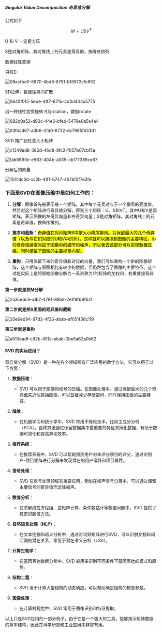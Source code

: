 ##### Singular Value Decomposition 奇异值分解



公式如下

$$
M = USV^T
$$

U 和 V 一定是方阵

S是对角矩阵，其对角线上的元素是奇异值，按降序排列

数据线性变换

只有D

![08acfbe0-8870-4bd8-8751-b18972c5df52](file:///D:/TypeDown_Screenshot/08acfbe0-8870-4bd8-8751-b18972c5df52.png)

SD拉伸，数据往横向扩散

![8645f0f5-5ebe-41f7-871b-4d0d404a5775](file:///D:/TypeDown_Screenshot/8645f0f5-5ebe-41f7-871b-4d0d404a5775.png)

另一种线性变换旋转 R为rotation，数据rotate

![882b0a52-d93c-44e0-bfeb-5479e0a5a4e4](file:///D:/TypeDown_Screenshot/882b0a52-d93c-44e0-bfeb-5479e0a5a4e4.png)

![83f4ad67-a0b9-41d0-8722-dc7995f433d1](file:///D:/TypeDown_Screenshot/83f4ad67-a0b9-41d0-8722-dc7995f433d1.png)

SVD 推广到任意大小矩阵

![c1349ad8-382d-46d8-9fc2-f057b07cbf5a](file:///D:/TypeDown_Screenshot/c1349ad8-382d-46d8-9fc2-f057b07cbf5a.png)



![fab0690e-e563-404b-a035-cbf77389ce87](file:///D:/TypeDown_Screenshot/fab0690e-e563-404b-a035-cbf77389ce87.png)

分解后的向量

![1541dc3d-cc2b-41f1-b747-497bf2f7e3fe](file:///D:/TypeDown_Screenshot/1541dc3d-cc2b-41f1-b747-497bf2f7e3fe.png)



### 下面是SVD在图像压缩中是如何工作的：



1. **分解**：图像首先被表示成一个矩阵，其中每个元素对应于一个像素的亮度值。然后对这个矩阵进行奇异值分解，得到三个矩阵：U、S和VT。其中U和V是酉矩阵，表示图像的左奇异向量和右奇异向量；S是对角矩阵，其对角线上的元素是奇异值，按降序排列。

2. **排序和截断**：<mark>奇异值在对角矩阵S中按大小降序排列。只保留最大的几个奇异值（以及与它们对应的U和V中的列），这样就可以捕捉到图像的主要特征。小的奇异值通常对应于图像中的细节和噪声，所以舍去这部分可以实现数据压缩，同时保留了图像的主要视觉内容。</mark>

3. **重构**：只用保留下来的奇异值和对应的向量，我们可以重构一个新的图像矩阵，这个矩阵与原图相比有较少的数据，但仍然包含了图像的主要特征。这个过程实际上是将原始图像分解为一系列秩为1的矩阵的加权和，权重就是奇异值。
   
   

**第一步就是把M分解**

![2a3ce6c6-a1b7-4781-88b8-2e1f9f69f6af](file:///D:/TypeDown_Screenshot/2a3ce6c6-a1b7-4781-88b8-2e1f9f69f6af.png)



**第二步就是把S里面的奇异值和截断**

![20e6ed94-87d3-4f36-abab-af051f38c119](file:///D:/TypeDown_Screenshot/20e6ed94-87d3-4f36-abab-af051f38c119.png)



**第三步就是重构**

![a810eadf-c82b-451a-abab-0be6a62a0b62](file:///D:/TypeDown_Screenshot/a810eadf-c82b-451a-abab-0be6a62a0b62.png)

#### 

#### SVD 的实际应用？



奇异值分解（SVD）是一种在各个领域都有广泛应用的数学方法，它可以用于以下方面：

1. **数据压缩**：
   
   - SVD 可以用于图像和信号的压缩。在图像处理中，通过保留最大的几个奇异值来近似原始图像，可以显著减少存储空间，同时保持图像的主要特征。

2. **降维**：
   
   - 在机器学习和统计学中，SVD 常用于降维技术，比如主成分分析（PCA）。这种方法通过保留数据集中最重要的特征来简化数据，有助于数据可视化和提高算法效率。

3. **推荐系统**：
   
   - 在推荐系统中，SVD 可以帮助预测用户对未评分项目的评分，通过对用户-项目矩阵进行分解来发现潜在的用户偏好和项目属性。

4. **信号处理**：
   
   - SVD 在信号处理领域有重要应用，例如在噪声信号分离中，可以通过保留主要信号的奇异值而滤除噪声。

5. **数值分析**：
   
   - 在求解线性方程组、逆矩阵计算、条件数估计等数值问题中，SVD 提供了稳定的数值方法。

6. **自然语言处理（NLP）**：
   
   - 在文本挖掘和语义分析中，通过对词频矩阵进行SVD，可以识别文档和词汇间的潜在关系，常见于潜在语义分析（LSA）。

7. **计算生物学**：
   
   - 在基因表达数据分析中，SVD 被用来识别不同条件下基因表达的模式和趋势。

8. **结构工程**：
   
   - SVD 用于计算大型结构的动态响应，可以帮助确定结构的模态参数。

9. **图像处理**：
   
   - 在计算机视觉中，SVD 常用于图像识别和特征提取。

以上只是SVD应用的一部分例子。由于它是一个强大的工具，能够揭示矩阵数据的基本结构，因此在科学研究和工业应用中非常有用。


